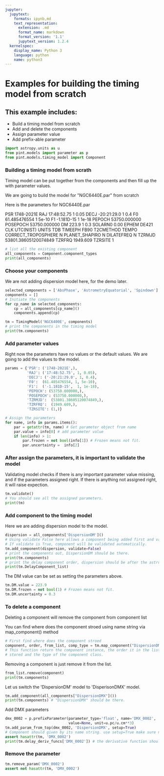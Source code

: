 ```yaml
---
jupyter:
  jupytext:
    formats: ipynb,md
    text_representation:
      extension: .md
      format_name: markdown
      format_version: '1.1'
      jupytext_version: 1.2.4
  kernelspec:
    display_name: Python 3
    language: python
    name: python3
---
```


# Examples for building the timing model from scratch

## This example includes:
 * Build a timing model from scratch
 * Add and delete the components
 * Assign parameter value 
 * Add prefix-able parameter

```python
import astropy.units as u
from pint.models import parameter as p
from pint.models.timing_model import Component
```

### Building a timing model from scrath

Timing model can be put together from the components and then fill up the with parameter values. 

We are going to build the model for "NGC6440E.par" from scratch

Here is the parameters for NGC6440E.par

PSR              1748-2021E
RAJ       17:48:52.75  1 0.05
DECJ      -20:21:29.0  1 0.4
F0       61.485476554  1 5e-10
F1         -1.181D-15  1 1e-18
PEPOCH        53750.000000
POSEPOCH      53750.000000
DM              223.9  1 0.3
SOLARN0               0.00
EPHEM               DE421
CLK              UTC(NIST)
UNITS               TDB
TIMEEPH             FB90
T2CMETHOD           TEMPO
CORRECT_TROPOSPHERE N
PLANET_SHAPIRO      N
DILATEFREQ          N
TZRMJD  53801.38605120074849
TZRFRQ            1949.609
TZRSITE                  1

```python
# list all the existing component
all_components = Component.component_types
print(all_components)
```

### Choose your components
We are not adding dispersion model here, for the demo later. 

```python
selected_components = ['AbsPhase', 'AstrometryEquatorial', 'Spindown']
components = []
# Initiate the components
for cp_name in selected_components:
    cp = all_components[cp_name]()
    components.append(cp)

tm = TimingModel('NGC6400E', components)
# print the components in the timing model 
print(tm.components)
```

### Add parameter values

Right now the parameters have no values or the default values. We are going to add the values
to the model.  

```python
params = {'PSR': ('1748-2021E',),
          'RAJ': ('17:48:52.75', 1, 0.05),
          'DECJ': ('-20:21:29.0', 1, 0.4),
          'F0':  (61.485476554, 1, 5e-10),
          'F1':  ('-1.181D-15',  1, 1e-18),
          'PEPOCH': (53750.000000,),
          'POSEPOCH': (53750.000000,), 
          'TZRMJD':  (53801.38605120074849,),
          'TZRFRQ':  (1949.609,),
          'TZRSITE': (1,)}

# Assign the parameters
for name, info in params.items():
    par = getattr(tm, name) # Get parameter object from name
    par.value = info[0] # add parameter value
    if len(info) > 1:
        par.frozen = not bool(info[1]) # Frozen means not fit.
        par.uncertainty =  info[2] 

```
### After assign the parameters, it is important to validate the model

Validating model checks if there is any important parameter value missing, and if the 
parameters assigned right. If there is anything not assigned right, it will raise expection.  

```python
tm.validate()
# You should see all the assigned parameters.
print(tm)
```
### Add component to the timing model 
Here we are adding dispersion model to the model.  

```python
dispersion = all_components['DispersionDM']()
# Using validate False here allows a component being added first and validate later. 
# If validate is True, component will be validated automatically. 
tm.add_component(dispersion, validate=False)
# print the components out, DispersionDM should be there. 
print(tm.components)
# print the delay component order, dispersion should be after the astrometry
print(tm.DelayComponent_list)
```
The DM value can be set as setting the parameters above. 

```python
tm.DM.value = 223.9
tm.DM.frozen = not bool(1) # Frozen means not fit. 
tm.DM.uncertainty = 0.3
```

### To delete a component

Deleting a component will remove the component from component list

You can find where does the component stroed using name string via map_component() method

```python
# First find where does the component stroed
component, order, from_list, comp_type = tm.map_component("DispersionDM")
# This function return the component instance, the order it in the list, the list it is
# stored and the type of the component class.
```
Removing a component is just remove it from the list.
```python
from_list.remove(component)
print(tm.components)
```
Let us switch the 'DispersionDM' model to 'DisperisonDMX' model. 

```python
tm.add_component(all_components["DispersionDMX"]())
print(tm.components) # "DispersionDMX" should be there. 
```
Add DMX parameters
```python
dmx_0002 = p.prefixParameter(parameter_type='float', name='DMX_0002', 
                             value=None, unit=u.pc/u.cm**3)
tm.add_param_from_top(dmx_0002, 'DispersionDMX', setup=True) 
# Component should given by its name string. use setup=True make sure new parameter get registered.
assert hasattr(tm, 'DMX_0002')
print(tm.delay_deriv_funcs['DMX_0002']) # the derivative function should be added. 
```

### Remove the parameter

```python
tm.remove_param('DMX_0002')
assert not hasattr(tm, 'DMX_0002') 
```


